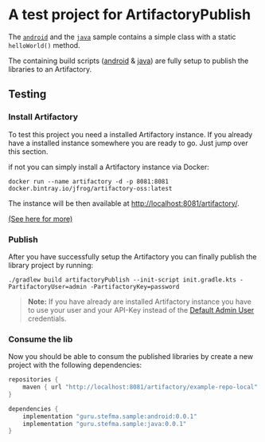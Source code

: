 # A test project for ArtifactoryPublish
The [`android`](android/) and the [`java`](java/) sample contains a simple class
with a static `helloWorld()` method.

The containing build scripts ([android](android/build.gradle) & [java](java/build.gradle)) 
are fully setup to publish the libraries to an Artifactory.

## Testing
### Install Artifactory
To test this project you need a installed Artifactory instance.
If you already have a installed instance somewhere you are ready to go. 
Just jump over this section.

if not you can simply install a Artifactory instance via Docker:
```
docker run --name artifactory -d -p 8081:8081 docker.bintray.io/jfrog/artifactory-oss:latest
```
The instance will be then available at [http://localhost:8081/artifactory/](http://localhost:8081/artifactory/).

[(See here for more)](https://www.jfrog.com/confluence/display/RTF/Installing+with+Docker)

### Publish
After you have successfully setup the Artifactory you can finally publish
the library project by running:
```
./gradlew build artifactoryPublish --init-script init.gradle.kts -PartifactoryUser=admin -PartifactoryKey=password
```

> **Note:** If you have already are installed Artifactory instance you have to use your user and your API-Key instead 
of the [Default Admin User](https://www.jfrog.com/confluence/display/RTF/Installing+Artifactory#InstallingArtifactory-DefaultAdminUser) credentials.

### Consume the lib
Now you should be able to consum the published libraries by create a new project with the following dependencies:
```groovy
repositories {
    maven { url "http://localhost:8081/artifactory/example-repo-local" }
}

dependencies {
    implementation "guru.stefma.sample:android:0.0.1"
    implementation "guru.stefma.sample:java:0.0.1"
}
```